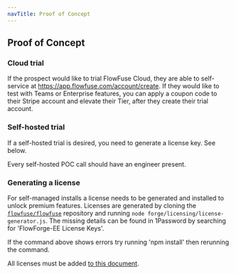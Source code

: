 ```yaml
---
navTitle: Proof of Concept
---
```


## Proof of Concept

### Cloud trial

If the prospect would like to trial FlowFuse Cloud, they are able to self-service at https://app.flowfuse.com/account/create. If they would like to test with Teams or Enterprise features, you can apply a coupon code to their Stripe account and elevate their Tier, after they create their trial account.

### Self-hosted trial

If a self-hosted trial is desired, you need to generate a license key. See below.

Every self-hosted POC call should have an engineer present.

### Generating a license

For self-managed installs a license needs to be generated and installed to
unlock premium features. Licenses are generated by cloning the [`flowfuse/flowfuse`](https://github.com/FlowFuse/flowfuse)
repository and running `node forge/licensing/license-generator.js`. The missing
details can be found in 1Password by searching for 'FlowForge-EE License Keys'.

If the command above shows errors try running 'npm install' then rerunning the command.

All licenses must be added [to this document](https://docs.google.com/spreadsheets/d/1wM_o8IWjjkwi-WMRueKfS-lrmkQYzV83xm4BIzZNAO0).
